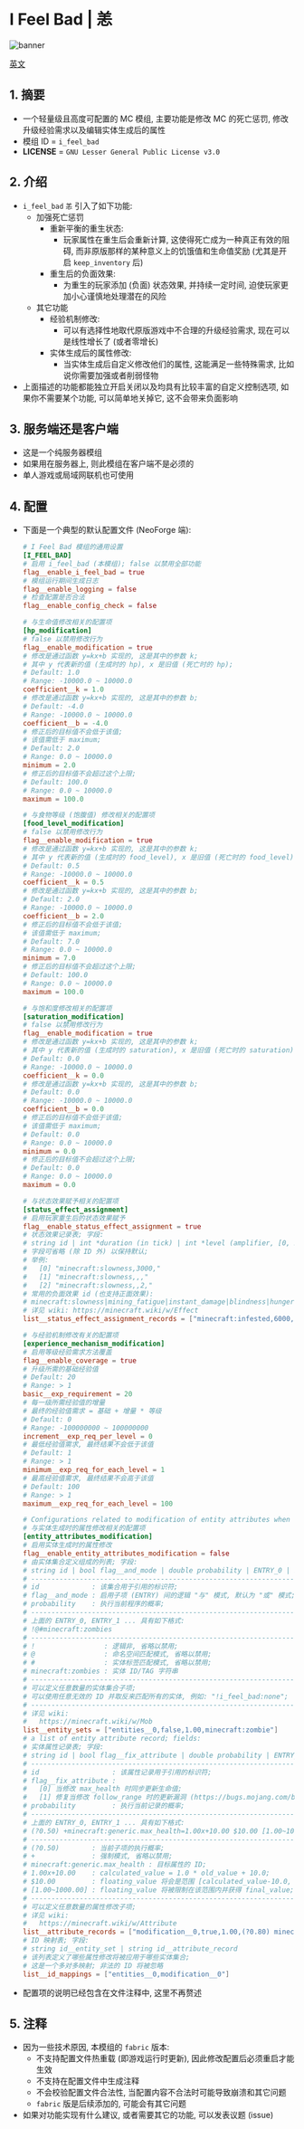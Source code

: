 
# I Feel Bad | 恙

![banner](../common/src/main/resources/assets/i_feel_bad/logo__ifb__wide.png)

[英文](../README.md)

## 1. 摘要

- 一个轻量级且高度可配置的 MC 模组, 主要功能是修改 MC 的死亡惩罚, 修改升级经验需求以及编辑实体生成后的属性
- 模组 ID = `i_feel_bad`
- **LICENSE** = `GNU Lesser General Public License v3.0`

## 2. 介绍

- `i_feel_bad` `恙` 引入了如下功能:
  - 加强死亡惩罚
    - 重新平衡的重生状态:
      - 玩家属性在重生后会重新计算, 这使得死亡成为一种真正有效的阻碍, 而非原版那样的某种意义上的饥饿值和生命值奖励 (尤其是开启 `keep_inventory` 后)
    - 重生后的负面效果:
      - 为重生的玩家添加 (负面) 状态效果, 并持续一定时间, 迫使玩家更加小心谨慎地处理潜在的风险
  - 其它功能
    - 经验机制修改:
      - 可以有选择性地取代原版游戏中不合理的升级经验需求, 现在可以是线性增长了 (或者零增长)
    - 实体生成后的属性修改:
      - 当实体生成后自定义修改他们的属性, 这能满足一些特殊需求, 比如说你需要加强或者削弱怪物
- 上面描述的功能都能独立开启关闭以及均具有比较丰富的自定义控制选项, 如果你不需要某个功能, 可以简单地关掉它, 这不会带来负面影响

## 3. 服务端还是客户端

- 这是一个纯服务器模组
- 如果用在服务器上, 则此模组在客户端不是必须的
- 单人游戏或局域网联机也可使用

## 4. 配置

- 下面是一个典型的默认配置文件 (NeoForge 端):

  ```toml
  # I Feel Bad 模组的通用设置
  [I_FEEL_BAD]
  # 启用 i_feel_bad (本模组); false 以禁用全部功能
  flag__enable_i_feel_bad = true
  # 模组运行期间生成日志
  flag__enable_logging = false
  # 检查配置是否合法
  flag__enable_config_check = false

  # 与生命值修改相关的配置项
  [hp_modification]
  # false 以禁用修改行为
  flag__enable_modification = true
  # 修改是通过函数 y=kx+b 实现的, 这是其中的参数 k;
  # 其中 y 代表新的值 (生成时的 hp), x 是旧值 (死亡时的 hp);
  # Default: 1.0
  # Range: -10000.0 ~ 10000.0
  coefficient__k = 1.0
  # 修改是通过函数 y=kx+b 实现的, 这是其中的参数 b;
  # Default: -4.0
  # Range: -10000.0 ~ 10000.0
  coefficient__b = -4.0
  # 修正后的目标值不会低于该值;
  # 该值需低于 maximum;
  # Default: 2.0
  # Range: 0.0 ~ 10000.0
  minimum = 2.0
  # 修正后的目标值不会超过这个上限;
  # Default: 100.0
  # Range: 0.0 ~ 10000.0
  maximum = 100.0

  # 与食物等级 (饱腹值) 修改相关的配置项
  [food_level_modification]
  # false 以禁用修改行为
  flag__enable_modification = true
  # 修改是通过函数 y=kx+b 实现的, 这是其中的参数 k;
  # 其中 y 代表新的值 (生成时的 food_level), x 是旧值 (死亡时的 food_level);
  # Default: 0.5
  # Range: -10000.0 ~ 10000.0
  coefficient__k = 0.5
  # 修改是通过函数 y=kx+b 实现的, 这是其中的参数 b;
  # Default: 2.0
  # Range: -10000.0 ~ 10000.0
  coefficient__b = 2.0
  # 修正后的目标值不会低于该值;
  # 该值需低于 maximum;
  # Default: 7.0
  # Range: 0.0 ~ 10000.0
  minimum = 7.0
  # 修正后的目标值不会超过这个上限;
  # Default: 100.0
  # Range: 0.0 ~ 10000.0
  maximum = 100.0

  # 与饱和度修改相关的配置项
  [saturation_modification]
  # false 以禁用修改行为
  flag__enable_modification = true
  # 修改是通过函数 y=kx+b 实现的, 这是其中的参数 k;
  # 其中 y 代表新的值 (生成时的 saturation), x 是旧值 (死亡时的 saturation);
  # Default: 0.0
  # Range: -10000.0 ~ 10000.0
  coefficient__k = 0.0
  # 修改是通过函数 y=kx+b 实现的, 这是其中的参数 b;
  # Default: 0.0
  # Range: -10000.0 ~ 10000.0
  coefficient__b = 0.0
  # 修正后的目标值不会低于该值;
  # 该值需低于 maximum;
  # Default: 0.0
  # Range: 0.0 ~ 10000.0
  minimum = 0.0
  # 修正后的目标值不会超过这个上限;
  # Default: 0.0
  # Range: 0.0 ~ 10000.0
  maximum = 0.0

  # 与状态效果赋予相关的配置项
  [status_effect_assignment]
  # 启用玩家重生后的状态效果赋予
  flag__enable_status_effect_assignment = true
  # 状态效果记录表; 字段:
  # string id | int *duration (in tick) | int *level (amplifier, [0, 255)) | bool *ambient | bool *visible | bool *show_icon
  # 字段可省略 (除 ID 外) 以保持默认;
  # 举例:
  #   [0] "minecraft:slowness,3000,"
  #   [1] "minecraft:slowness,,,"
  #   [2] "minecraft:slowness,,2,"
  # 常用的负面效果 id (也支持正面效果):
  # minecraft:slowness|mining_fatigue|instant_damage|blindness|hunger|weakness|darkness|...
  # 详见 wiki: https://minecraft.wiki/w/Effect
  list__status_effect_assignment_records = ["minecraft:infested,6000,0,false,true,true", "minecraft:mining_fatigue,3600,0,false,true,true", "minecraft:slowness,600,0,false,true,true", "minecraft:weakness,500,0,false,true,true", "minecraft:darkness,400,0,false,true,true"]

  # 与经验机制修改有关的配置项
  [experience_mechanism_modification]
  # 启用等级经验需求方法覆盖
  flag__enable_coverage = true
  # 升级所需的基础经验值
  # Default: 20
  # Range: > 1
  basic__exp_requirement = 20
  # 每一级所需经验值的增量
  # 最终的经验值需求 = 基础 + 增量 * 等级
  # Default: 0
  # Range: -100000000 ~ 100000000
  increment__exp_req_per_level = 0
  # 最低经验值需求, 最终结果不会低于该值
  # Default: 1
  # Range: > 1
  minimum__exp_req_for_each_level = 1
  # 最高经验值需求, 最终结果不会高于该值
  # Default: 100
  # Range: > 1
  maximum__exp_req_for_each_level = 100

  # Configurations related to modification of entity attributes when spawning
  # 与实体生成时的属性修改相关的配置项
  [entity_attributes_modification]
  # 启用实体生成时的属性修改
  flag__enable_entity_attributes_modification = false
  # 由实体集合定义组成的列表; 字段:
  # string id | bool flag__and_mode | double probability | ENTRY_0 | ENTRY_1 | ...
  # ----------------------------------------------------------------------
  # id             : 该集合用于引用的标识符;
  # flag__and_mode : 启用子项 (ENTRY) 间的逻辑 "与" 模式, 默认为 "或" 模式;
  # probability    : 执行当前程序的概率;
  # ----------------------------------------------------------------------
  # 上面的 ENTRY_0, ENTRY_1 ... 具有如下格式:
  # !@#minecraft:zombies
  # ----------------------------------------------------------------------
  # !                 : 逻辑非, 省略以禁用;
  # @                 : 命名空间匹配模式, 省略以禁用;
  # #                 : 实体标签匹配模式, 省略以禁用;
  # minecraft:zombies : 实体 ID/TAG 字符串
  # ----------------------------------------------------------------------
  # 可以定义任意数量的实体集合子项;
  # 可以使用任意无效的 ID 并取反来匹配所有的实体, 例如: "!i_feel_bad:none";
  # ----------------------------------------------------------------------
  # 详见 wiki:
  #   https://minecraft.wiki/w/Mob
  list__entity_sets = ["entities__0,false,1.00,minecraft:zombie"]
  # a list of entity attribute record; fields:
  # 实体属性记录表; 字段:
  # string id | bool flag__fix_attribute | double probability | ENTRY_0 | ENTRY_1 | ...
  # ----------------------------------------------------------------------
  # id                  : 该属性记录用于引用的标识符;
  # flag__fix_attribute :
  #   [0] 当修改 max_health 时同步更新生命值;
  #   [1] 修复当修改 follow_range 时的更新漏洞 (https://bugs.mojang.com/browse/MC-145656);
  # probability         : 执行当前记录的概率;
  # ----------------------------------------------------------------------
  # 上面的 ENTRY_0, ENTRY_1 ... 具有如下格式:
  # (?0.50) +minecraft:generic.max_health=1.00x+10.00 $10.00 [1.00~1000.00]
  # ----------------------------------------------------------------------
  # (?0.50)        : 当前子项的执行概率;
  # +              : 强制模式, 省略以禁用;
  # minecraft:generic.max_health : 目标属性的 ID;
  # 1.00x+10.00    : calculated_value = 1.0 * old_value + 10.0;
  # $10.00         : floating_value 将会是范围 [calculated_value-10.0, calculated_value+10.0] 内的随机值;
  # [1.00~1000.00] : floating_value 将被限制在该范围内并获得 final_value;
  # ----------------------------------------------------------------------
  # 可以定义任意数量的属性修改子项;
  # 详见 wiki:
  #   https://minecraft.wiki/w/Attribute
  list__attribute_records = ["modification__0,true,1.00,(?0.80) minecraft:generic.max_health=1.00x+10.00 $10.00 [1.00~1000.00],(?0.80) minecraft:generic.armor=1.00x+10.00 $10.00 [1.00~1000.00]"]
  # ID 映射表; 字段:
  # string id__entity_set | string id__attribute_record
  # 该列表定义了哪些属性修改将被应用于哪些实体集合;
  # 这是一个多对多映射; 非法的 ID 将被忽略
  list__id_mappings = ["entities__0,modification__0"]

  ```

- 配置项的说明已经包含在文件注释中, 这里不再赘述

## 5. 注释

- 因为一些技术原因, 本模组的 `fabric` 版本:
  - 不支持配置文件热重载 (即游戏运行时更新), 因此修改配置后必须重启才能生效
  - 不支持在配置文件中生成注释
  - 不会校验配置文件合法性, 当配置内容不合法时可能导致崩溃和其它问题
  - `fabric` 版是后续添加的, 可能会有其它问题
- 如果对功能实现有什么建议, 或者需要其它的功能, 可以发表议题 (issue)

